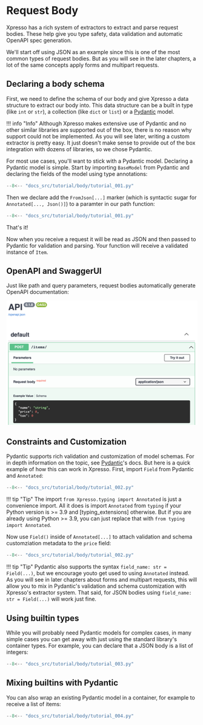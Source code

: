 # Request Body

Xpresso has a rich system of extractors to extract and parse request bodies.
These help give you type safety, data validation and automatic OpenAPI spec generation.

We'll start off using JSON as an example since this is one of the most common types of request bodies.
But as you will see in the later chapters, a lot of the same concepts apply forms and multipart requests.

## Declaring a body schema

First, we need to define the schema of our body and give Xpresso a data structure to extract our body into.
This data structure can be a built in type (like `int` or `str`), a collection (like `dict` or `list`) or a [Pydantic] model.

!!! info "Info"
    Although Xpresso makes extensive use of Pydantic and no other similar libraries are supported out of the box, there is no reason why support could not be implemented.
    As you will see later, writing a custom extractor is pretty easy.
    It just doesn't make sense to provide out of the box integration with dozens of libraries, so we chose Pydantic.

For most use cases, you'll want to stick with a Pydantic model.
Declaring a Pydantic model is simple.
Start by importing `BaseModel` from Pydantic and declaring the fields of the model using type annotations:

```py hl_lines="3 8-11"
--8<-- "docs_src/tutorial/body/tutorial_001.py"
```

Then we declare add the `FromJson[...]` marker (which is syntactic sugar for `Annotated[..., Json()]`) to a paramter in our path function:

```py hl_lines="14"
--8<-- "docs_src/tutorial/body/tutorial_001.py"
```

That's it!

Now when you receive a request it will be read as JSON and then passed to Pydantic for validation and parsing.
Your function will receive a validated instance of `Item`.

## OpenAPI and SwaggerUI

Just like path and query parameters, request bodies automatically generate OpenAPI documentation:

![Swagger UI](body_001.png)

## Constraints and Customization

Pydantic supports rich validation and customization of model schemas.
For in depth information on the topic, see [Pydantic]'s docs.
But here is a quick example of how this can work in Xpresso.
First, import `Field` from Pydantic and `Annotated`:

```py hl_lines="3 6"
--8<-- "docs_src/tutorial/body/tutorial_002.py"
```

!!! tip "Tip"
    The import `from Xpresso.typing import Annotated` is just a convenience import.
    All it does is import `Annotated` from `typing` if your Python version is >= 3.9 and [typing_extensions] otherwise.
    But if you are already using Python >= 3.9, you can just replace that with `from typing import Annotated`.

Now use `Field()` inside of `Annotated[...]` to attach validation and schema customziation metadata to the `price` field:

```py hl_lines="11-17"
--8<-- "docs_src/tutorial/body/tutorial_002.py"
```

!!! tip "Tip"
    Pydantic also supports the syntax `field_name: str = Field(...)`, but we encourage youto get used to using `Annotated` instead.
    As you will see in later chapters about forms and multipart requests, this will allow you to mix in Pydantic's validation and schema customization with Xpresso's extractor system.
    That said, for JSON bodies using `field_name: str = Field(...)` will work just fine.

## Using builtin types

While you will probably need Pydantic models for complex cases, in many simple cases you can get away with just using the standard library's container types.
For example, you can declare that a JSON body is a list of integers:

```py hl_lines="6"
--8<-- "docs_src/tutorial/body/tutorial_003.py"
```

## Mixing builtins with Pydantic

You can also wrap an existing Pydantic model in a container, for example to receive a list of items:

```py hl_lines="14"
--8<-- "docs_src/tutorial/body/tutorial_004.py"
```

[Pydantic]: https://pydantic-docs.helpmanual.io
